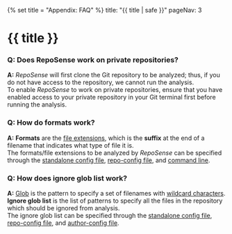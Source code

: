 {% set title = "Appendix: FAQ" %}
<frontmatter>
  title: "{{ title | safe }}"
  pageNav: 3
</frontmatter>

<h1 class="display-4"><md>{{ title }}</md></h1>

<!-- ------------------------------------------------------------------------------------------------------ -->

### Q: Does RepoSense work on private repositories?
**A:** *RepoSense* will first clone the Git repository to be analyzed; thus, if you do not have access to the repository, we cannot run the analysis.<br>
To enable *RepoSense* to work on private repositories, ensure that you have enabled access to your private repository in your Git terminal first before running the analysis.

<!-- ------------------------------------------------------------------------------------------------------ -->

### Q: How do formats work?
**A:** **Formats** are the [file extensions](https://techterms.com/definition/fileextension), which is the **suffix** at the end of a filename that indicates what type of file it is.<br>
The formats/file extensions to be analyzed by *RepoSense* can be specified through the [standalone config file](./configFiles.md#config-json-standalone-config-file), [repo-config file](./configFiles.md#repo-config-csv), and [command line](./cli.md#formats-f).

<!-- ------------------------------------------------------------------------------------------------------ -->

### Q: How does ignore glob list work?
**A:** [Glob](https://en.wikipedia.org/wiki/Glob_(programming)) is the pattern to specify a set of filenames with [wildcard characters](https://www.computerhope.com/jargon/w/wildcard.htm). **Ignore glob list** is the list of patterns to specify all the files in the repository which should be ignored from analysis.<br>
The ignore glob list can be specified through the [standalone config file](./configFiles.md#config-json-standalone-config-file), [repo-config file](./configFiles.md#repo-config-csv), and [author-config file](./configFiles.md#author-config-csv).
